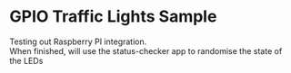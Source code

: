 # GPIO Traffic Lights Sample

Testing out Raspberry PI integration.  
When finished, will use the status-checker app to randomise the state of the LEDs